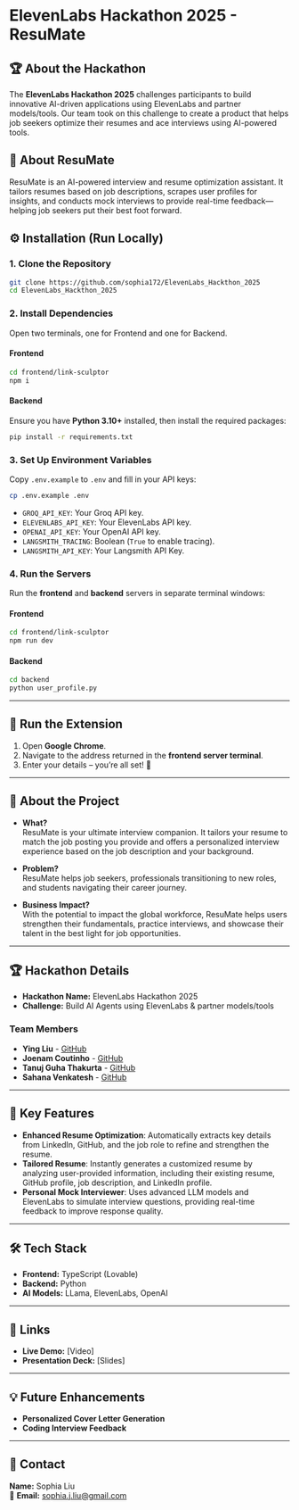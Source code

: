# ElevenLabs Hackathon 2025 - ResuMate  

## 🏆 About the Hackathon  
The **ElevenLabs Hackathon 2025** challenges participants to build innovative AI-driven applications using ElevenLabs and partner models/tools. Our team took on this challenge to create a product that helps job seekers optimize their resumes and ace interviews using AI-powered tools.  

## 🚀 About ResuMate  
ResuMate is an AI-powered interview and resume optimization assistant. It tailors resumes based on job descriptions, scrapes user profiles for insights, and conducts mock interviews to provide real-time feedback—helping job seekers put their best foot forward.  


## ⚙️ Installation (Run Locally)  

### 1. Clone the Repository  
```bash
git clone https://github.com/sophia172/ElevenLabs_Hackthon_2025
cd ElevenLabs_Hackthon_2025
```

### 2. Install Dependencies  
Open two terminals, one for Frontend and one for Backend.
#### Frontend  
```bash
cd frontend/link-sculptor
npm i
```

#### Backend  
Ensure you have **Python 3.10+** installed, then install the required packages:  
```bash
pip install -r requirements.txt
```

### 3. Set Up Environment Variables  
Copy `.env.example` to `.env` and fill in your API keys:  
```bash
cp .env.example .env
```
- `GROQ_API_KEY`: Your Groq API key.  
- `ELEVENLABS_API_KEY`: Your ElevenLabs API key.  
- `OPENAI_API_KEY`: Your OpenAI API key.  
- `LANGSMITH_TRACING`: Boolean (`True` to enable tracing).  
- `LANGSMITH_API_KEY`: Your Langsmith API Key.  

### 4. Run the Servers  
Run the **frontend** and **backend** servers in separate terminal windows:  

#### Frontend  
```bash
cd frontend/link-sculptor
npm run dev
```

#### Backend  
```bash
cd backend
python user_profile.py
```

---

## 📑 Run the Extension  
1. Open **Google Chrome**.  
2. Navigate to the address returned in the **frontend server terminal**.  
3. Enter your details – you’re all set! 🚀  

---

## 🚀 About the Project  

- **What?**  
  ResuMate is your ultimate interview companion. It tailors your resume to match the job posting you provide and offers a personalized interview experience based on the job description and your background.  

- **Problem?**  
  ResuMate helps job seekers, professionals transitioning to new roles, and students navigating their career journey.  

- **Business Impact?**  
  With the potential to impact the global workforce, ResuMate helps users strengthen their fundamentals, practice interviews, and showcase their talent in the best light for job opportunities.  

---

## 🏆 Hackathon Details  

- **Hackathon Name:** ElevenLabs Hackathon 2025  
- **Challenge:** Build AI Agents using ElevenLabs & partner models/tools  

### Team Members  
- **Ying Liu** - [GitHub](https://github.com/sophia172)  
- **Joenam Coutinho** - [GitHub](https://github.com/joenamcoutinho)  
- **Tanuj Guha Thakurta** - [GitHub](https://github.com/hexcodeblaster)  
- **Sahana Venkatesh** - [GitHub](https://github.com/Sahanave)  

---

## 🎯 Key Features  

- **Enhanced Resume Optimization**: Automatically extracts key details from LinkedIn, GitHub, and the job role to refine and strengthen the resume.  
- **Tailored Resume**: Instantly generates a customized resume by analyzing user-provided information, including their existing resume, GitHub profile, job description, and LinkedIn profile.  
- **Personal Mock Interviewer**: Uses advanced LLM models and ElevenLabs to simulate interview questions, providing real-time feedback to improve response quality.  

---

## 🛠️ Tech Stack  

- **Frontend:** TypeScript (Lovable)  
- **Backend:** Python  
- **AI Models:** LLama, ElevenLabs, OpenAI  

---

## 🔗 Links  

- **Live Demo:** [Video]  
- **Presentation Deck:** [Slides]  

---

## 💡 Future Enhancements  

- **Personalized Cover Letter Generation**  
- **Coding Interview Feedback**  

---

## 📧 Contact  

**Name:** Sophia Liu  
📩 **Email:** sophia.j.liu@gmail.com  
